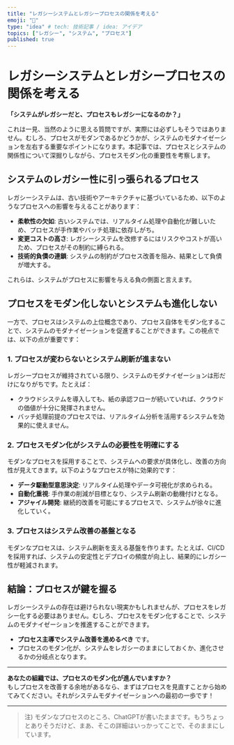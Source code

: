 ```yaml
---
title: "レガシーシステムとレガシープロセスの関係を考える"
emoji: "🦁"
type: "idea" # tech: 技術記事 / idea: アイデア
topics: ["レガシー", "システム", "プロセス"]
published: true
---
```


# レガシーシステムとレガシープロセスの関係を考える

**「システムがレガシーだと、プロセスもレガシーになるのか？」**  

これは一見、当然のように思える質問ですが、実際には必ずしもそうではありません。むしろ、プロセスがモダンであるかどうかが、システムのモダナイゼーションを左右する重要なポイントになります。本記事では、プロセスとシステムの関係性について深掘りしながら、プロセスモダン化の重要性を考察します。


## システムのレガシー性に引っ張られるプロセス

レガシーシステムは、古い技術やアーキテクチャに基づいているため、以下のようなプロセスへの影響を与えることがあります：

- **柔軟性の欠如**: 古いシステムでは、リアルタイム処理や自動化が難しいため、プロセスが手作業やバッチ処理に依存しがち。
- **変更コストの高さ**: レガシーシステムを改修するにはリスクやコストが高いため、プロセスがその制約に縛られる。
- **技術的負債の連鎖**: システムの制約がプロセス改善を阻み、結果として負債が増大する。

これらは、システムがプロセスに影響を与える負の側面と言えます。


## プロセスをモダン化しないとシステムも進化しない

一方で、プロセスはシステムの上位概念であり、プロセス自体をモダン化することで、システムのモダナイゼーションを促進することができます。この視点では、以下の点が重要です：

### 1. プロセスが変わらないとシステム刷新が進まない
レガシープロセスが維持されている限り、システムのモダナイゼーションは形だけになりがちです。たとえば：

- クラウドシステムを導入しても、紙の承認フローが続いていれば、クラウドの価値が十分に発揮されません。
- バッチ処理前提のプロセスでは、リアルタイム分析を活用するシステムを効果的に使えません。

### 2. プロセスモダン化がシステムの必要性を明確にする

モダンなプロセスを採用することで、システムへの要求が具体化し、改善の方向性が見えてきます。以下のようなプロセスが特に効果的です：

- **データ駆動型意思決定**: リアルタイム処理やデータ可視化が求められる。
- **自動化重視**: 手作業の削減が目標となり、システム刷新の動機付けとなる。
- **アジャイル開発**: 継続的改善を可能にするプロセスで、システムが徐々に進化していく。

### 3. プロセスはシステム改善の基盤となる

モダンなプロセスは、システム刷新を支える基盤を作ります。たとえば、CI/CDを採用すれば、システムの安定性とデプロイの頻度が向上し、結果的にレガシー性が軽減されます。


## 結論：プロセスが鍵を握る

レガシーシステムの存在は避けられない現実かもしれませんが、プロセスをレガシー化する必要はありません。むしろ、プロセスをモダン化することで、システムのモダナイゼーションを推進することができます。

- **プロセス主導でシステム改善を進めるべき** です。
- プロセスのモダン化が、システムをレガシーのままにしておくか、進化させるかの分岐点となります。

---

**あなたの組織では、プロセスのモダン化が進んでいますか？**  
もしプロセスを改善する余地があるなら、まずはプロセスを見直すことから始めてみてください。それがシステムモダナイゼーションへの最初の一歩です！

---

> 注) モダンなプロセスのところ、ChatGPTが書いたままです。もうちょっとありそうだけど、まあ、そこの詳細はいっかってことで、そのままにしています。

